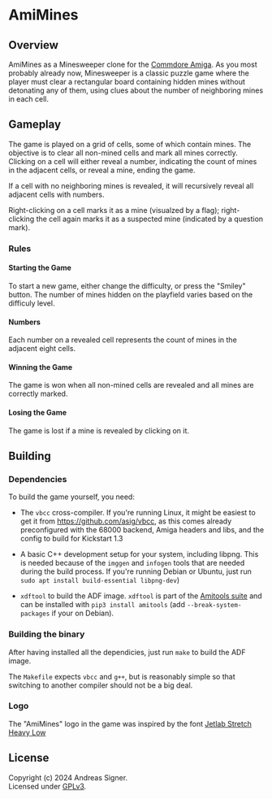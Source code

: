 # AmiMines

## Overview
AmiMines as a Minesweeper clone for the [Commdore Amiga](https://en.wikipedia.org/wiki/Amiga). As you most probably already now, Minesweeper is a classic puzzle game where the player must clear a rectangular board containing hidden mines without detonating any of them, using clues about the number of neighboring mines in each cell.

## Gameplay
The game is played on a grid of cells, some of which contain mines.
The objective is to clear all non-mined cells and mark all mines correctly.
Clicking on a cell will either reveal a number, indicating the count of mines in the adjacent cells, or reveal a mine, ending the game.

If a cell with no neighboring mines is revealed, it will recursively reveal all adjacent cells with numbers.

Right-clicking on a cell marks it as a mine (visualzed by a flag); right-clicking the cell again marks it as a suspected mine (indicated by a question mark).

### Rules

#### Starting the Game

To start a new game, either change the difficulty, or press the "Smiley" button. The number of mines
hidden on the playfield varies based on the difficuly level.

#### Numbers

Each number on a revealed cell represents the count of mines in the adjacent eight cells.

#### Winning the Game

The game is won when all non-mined cells are revealed and all mines are correctly marked.

#### Losing the Game

The game is lost if a mine is revealed by clicking on it.


## Building

### Dependencies

To build the game yourself, you need:
- The `vbcc` cross-compiler. If you're running Linux, it might be easiest to get it from 
  https://github.com/asig/vbcc, as this comes already preconfigured with the 68000 backend, Amiga
  headers and libs, and the config to build for Kickstart 1.3

- A basic C++ development setup for your system, including libpng. This is needed because of the 
  `imggen` and `infogen` tools that are needed during the build process. If you're running Debian
  or Ubuntu, just run `sudo apt install build-essential libpng-dev`)

- `xdftool` to build the ADF image. `xdftool` is part of the [Amitools suite](https://github.com/cnvogelg/amitools) and can be installed with `pip3 install amitools` (add `--break-system-packages` if your on Debian).

### Building the binary
After having installed all the dependicies, just run `make` to build the ADF image.

The `Makefile` expects `vbcc` and `g++`, but is reasonably simple so that switching to another compiler should not be a big deal.

### Logo

The "AmiMines" logo in the game was inspired by the font [Jetlab Stretch Heavy Low](https://www.myfonts.com/de/products/stretch-heavy-low-jetlab-66040)

## License
Copyright (c) 2024 Andreas Signer.  
Licensed under [GPLv3](https://www.gnu.org/licenses/gpl-3.0).